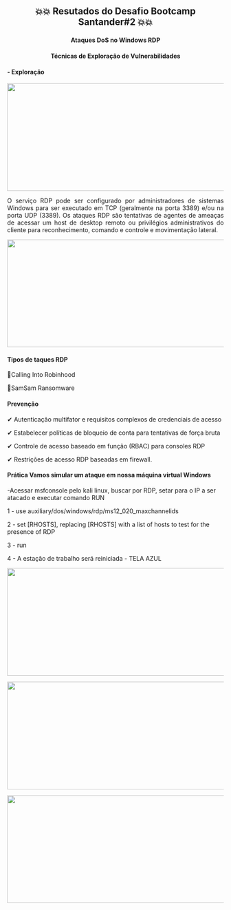 
<h2><p align="center">💥💥 Resutados do Desafio Bootcamp Santander#2 💥💥</p></h2>
<h4><p align="center"> Ataques DoS no Windows RDP  </p></h4>
<h4><p align="center"> Técnicas de Exploração de Vulnerabilidades </p></h4>

                          
<h4><p align="left"> - Exploração </p></h4>

<p>
<img
    align="justify" 
    width="550px" 
    height="250px"
    src="https://github.com/user-attachments/assets/8c0c67e8-1841-4815-ad57-79794c07635a"
/>
</p>


<p align="justify">O serviço RDP pode ser configurado por administradores de sistemas Windows para ser executado em TCP (geralmente na porta 3389) e/ou na porta UDP (3389). 
Os ataques RDP são tentativas de agentes de ameaças de acessar um host de desktop remoto ou privilégios administrativos do cliente para reconhecimento, comando e controle e movimentação lateral.</p>


<p>
<img
    align="justify" 
    width="550px" 
    height="250px"
    src="https://github.com/user-attachments/assets/6c4f1d90-1dd6-44d9-9a16-4ab8d8c83bb6"
/>
</p>


<h4><p align="left"> Tipos de taques RDP </p></h4>

🔸Calling Into Robinhood

🔸SamSam Ransomware

<h4><p align="left"> Prevenção </p></h4>

✔ Autenticação multifator e requisitos complexos de credenciais de acesso

✔ Estabelecer políticas de bloqueio de conta para tentativas de força bruta

✔ Controle de acesso baseado em função (RBAC) para consoles RDP

✔ Restrições de acesso RDP baseadas em firewall.

<h4><p align="left"> Prática Vamos simular um ataque em nossa máquina virtual Windows </p></h4>

-Acessar msfconsole pelo kali linux, buscar por RDP, setar para o IP a ser atacado e executar comando RUN

1 - use auxiliary/dos/windows/rdp/ms12_020_maxchannelids

2 - set [RHOSTS], replacing [RHOSTS] with a list of hosts to test for the presence of RDP

3 - run

4 - A estação de trabalho será reiniciada -  TELA AZUL

<p>
<img
    align="justify" 
    width="550px" 
    height="250px"
    src="https://github.com/user-attachments/assets/7e168c93-2108-407c-a431-4901647c5d4f"
/>
</p>



<p>
<img
    align="justify" 
    width="550px" 
    height="250px"
    src="https://github.com/user-attachments/assets/db101319-72a9-4d6b-9d29-0c2ce45b3cd8"
/>
</p>


<p>
<img 
    align="justify" 
    width="550px" 
    height="250px"
    src="https://github.com/user-attachments/assets/08dcdabf-f36a-4985-a757-6a80c511013b"
/>
</p>

